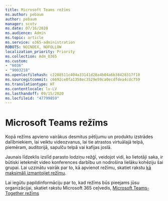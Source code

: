 ```yaml
---
title: Microsoft Teams režīms
ms.author: pebaum
author: pebaum
manager: scotv
ms.date: 07/16/2020
ms.audience: Admin
ms.topic: article
ms.service: o365-administration
ROBOTS: NOINDEX, NOFOLLOW
localization_priority: Priority
ms.collection: Adm_O365
ms.custom:
- "6036"
- "9003218"
ms.openlocfilehash: c2288511c404a33141d28a4b04a6b38428317f10
ms.sourcegitcommit: c6692ce0fa1358ec3529e59ca0ecdfdea4cdc759
ms.translationtype: HT
ms.contentlocale: lv-LV
ms.lasthandoff: 09/15/2020
ms.locfileid: "47799859"
---
```

# <a name="microsoft-teams-together-mode"></a>Microsoft Teams režīms

Kopā režīms apvieno vairākus desmitus pētījumu un produktu izstrādes dalībniekiem, lai veiktu videozvanus, lai tie atrastos virtuālajā telpā, piemēram, auditorijā, sapulču telpā vai kafijas joslā. 

Jaunais līdzeklis izslīd parasto lodziņu režģī, veidojot vidi, ko lietotāji saka, ir būtiski ietekmēt video konferences darbību un nodrošina lielāku kohēziju šai grupai. Lai uzzinātu vairāk par to, kā apvienot režīmu, skatiet rakstu [kā maksimāli izmantojiet režīmu](https://techcommunity.microsoft.com/t5/microsoft-teams-blog/how-to-get-the-most-from-together-mode/ba-p/1509496).  

Lai iegūtu papildinformāciju par to, kad režīms būs pieejams jūsu organizācijai, skatiet rakstu Microsoft 365 ceļvedis, [Microsoft Teams-Together režīms](https://www.microsoft.com/microsoft-365/roadmap?featureid=65942)